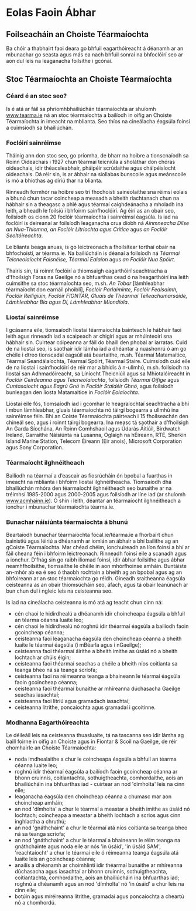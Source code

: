 # Eolas Faoin Ábhar

## Foilseacháin an Choiste Téarmaíochta

Ba chóir a thabhairt faoi deara go bhfuil eagarthóireacht á déanamh ar an mbunachar go seasta agus más ea nach bhfuil sonraí na bhfoclóirí seo ar aon dul leis na leaganacha foilsithe i gcónaí.

## Stoc Téarmaíochta an Choiste Téarmaíochta

### Céard é an stoc seo?

Is é atá ar fáil sa phríomhbhailiúchán téarmaíochta ar shuíomh www.tearma.ie ná an stoc téarmaíochta a bailíodh in oifig an Choiste Téarmaíochta in imeacht na mblianta. Seo thíos na cineálacha éagsúla foinsí a cuimsíodh sa bhailiúchán.

### Foclóirí sainréimse

Tháinig ann don stoc seo, go príomha, de bharr na hoibre a tionscnaíodh sa Roinn Oideachais i 1927 chun téarmaí teicniúla a sholáthar don chóras oideachais, idir théacsleabhair, pháipéir scrúdaithe agus cháipéisíocht oideachais. Dá réir sin, is ar ábhair na siollabas bunscoile agus meánscoile is mó a bhíothas ag díriú thar na blianta.

Rinneadh formhór na hoibre seo trí fhochoistí saineolaithe sna réimsí eolais a bhunú chun tacar coincheap a measadh a bheith riachtanach chun na hábhair sin a theagasc a phlé agus téarmaí caighdeánacha a mholadh ina leith, a bheadh le foilsiú i bhfoirm sainfhoclóirí. Ag éirí as an obair seo, foilsíodh os cionn 20 foclóir téarmaíochta i sainréimsí éagsúla. Is iad na foclóirí is deireanaí ar foilsíodh leaganacha crua díobh ná *Ainmneacha Dílse an Nua-Thiomna, an Foclóir Litríochta agus Critice* agus *an Foclóir Seoltóireachta*.

Le blianta beaga anuas, is go leictreonach a fhoilsítear torthaí obair na bhfochoistí, ar téarma.ie. Na bailiúcháin is déanaí a foilsíodh ná *Téarmaí Teicneolaíocht Faisnéise, Téarmaí Ealaíon* agus *an Foclóir Nua Spóirt*.  

Thairis sin, tá roinnt foclóirí a thiomsaigh eagarthóirí seachtracha a d’fhoilsigh Foras na Gaeilge nó a bhfuarthas cead ó na heagarthóirí ina leith cuimsithe sa stoc téarmaíochta seo, m.sh. *An Tobar* [lámhleabhar téarmaíocht don earnáil phoiblí], *Foclóir Parlaiminte, Foclóir Fealsaimh, Foclóir Reiligiúin, Foclóir FIONTAR, Gluais de Théarmaí Teileachumarsáide, Lámhleabhar Bia agus Dí, Lámhleabhar Miondíola*.

### Liostaí sainréimse

I gcásanna eile, tiomsaíodh liostaí téarmaíochta bainteach le hábhair faoi leith agus rinneadh iad a scaipeadh ar chigirí agus ar mhúinteoirí sna hábhair sin. Cuirtear cóipeanna ar fáil do bhaill den phobal ar iarratas. Cuid de na liostaí seo, is saothair idir lámha iad a dhéantar a nuashonrú ó am go chéile i dtreo tionscadal éagsúil atá beartaithe, m.sh. Téarmaí Matamaitice, Téarmaí Seandálaíochta, Téarmaí Spóirt, Téarmaí Staire. Cuimsíodh cuid eile de na liostaí i sainfhoclóirí de réir mar a bhídís á n-ullmhú, m.sh. foilsíodh na liostaí san Adhmadóireacht, sa Líníocht Theicniúil agus sa Mhiotalóireacht in *Foclóir Ceirdeanna agus Teicneolaíochta*, foilsíodh *Téarmaí Oifige* agus *Cuntasaíocht agus Eagrú Gnó* in *Foclóir Staidéir Ghnó*, agus foilsíodh bunleagan den liosta Matamaitice in *Foclóir Eolaíochta*.

Liostaí eile fós, tiomsaíodh iad i gcomhar le heagraíochtaí seachtracha a bhí i mbun lámhleabhar, gluais téarmaíochta nó táirgí bogearra a ullmhú ina sainréimse féin. Bhí an Coiste Téarmaíochta páirteach i 15 fhoilseachán den chineál seo, agus i roinnt táirgí bogearra. Ina measc tá saothair a d’fhoilsigh An Garda Síochána, An Roinn Comhshaoil agus Údarás Áitiúil, Birdwatch Ireland, Garraithe Náisiúnta na Lusanna, Óglaigh na hÉireann, RTÉ, Sherkin Island Marine Station, Telecom Éireann (Eir anois), Microsoft Corporation agus Sony Corporation.

### Téarmaíocht ilghnéitheach

Bailíodh na téarmaí a d’eascair as fiosrúcháin ón bpobal a fuarthas in imeacht na mblianta i bhfoirm liostaí ilghnéitheacha. Tiomsaíodh dhá bhailiúchán mhóra den téarmaíocht ilghnéitheach seo bunaithe ar na tréimhsí 1985-2000 agus 2000-2005 agus foilsíodh ar líne iad (ar shuíomh www.acmhainn.ie). Ó shin i leith, déantar an téarmaíocht ilghnéitheach a ionchur i mbunachar téarmaíochta téarma.ie.

### Bunachar náisiúnta téarmaíochta á bhunú

Beartaíodh bunachar téarmaíochta focal.ie/téarma.ie a fhorbairt chun bainistiú agus léiriú a dhéanamh ar iomlán an ábhair a bhí bailithe ag an gCoiste Téarmaíochta. Mar chéad chéim, ionchuireadh an líon foinsí a bhí ar fáil cheana féin i bhfoirm leictreonach. Rinneadh foinsí eile a scanadh agus a ionchur. D’fhág sin go raibh iliomad foinsí, idir ábhar foilsithe agus ábhar neamhfhoilsithe, tiomsaithe le chéile in aon mhórfhoinse amháin. Buntáiste an-mhór ab ea é seo ó thaobh rochtain a bheith ag an bpobal agus ag an bhfoireann ar an stoc téarmaíochta go réidh. Gineadh sraitheanna éagsúla ceisteanna as an obair thiomsúcháin seo, áfach, agus tá obair leanúnach ar bun chun dul i ngleic leis na ceisteanna seo.

Is iad na cineálacha ceisteanna is mó atá ag teacht chun cinn ná:

- cén chaoi le hidirdhealú a dhéanamh idir choincheapa éagsúla a bhfuil an téarma céanna luaite leo;
- cén chaoi le hidirdhealú nó roghnú idir théarmaí éagsúla a bailíodh faoin gcoincheap céanna;
- ceisteanna faoi leaganacha éagsúla den choincheap céanna a bheith luaite le téarmaí éagsúla (i mBéarla agus i nGaeilge);
- ceisteanna faoi théarmaí áirithe a bheith imithe as úsáid nó a bheith lochtach ar chúis éigin;
- ceisteanna faoi théarmaí seachas a chéile a bheith níos coitianta sa teanga bheo ná sa teanga scríofa;
- ceisteanna faoi na réimeanna teanga a bhaineann le téarmaí éagsúla faoin gcoincheap céanna;
- ceisteanna faoi théarmaí bunaithe ar mhíreanna dúchasacha Gaeilge seachas iasachtaí;
- ceisteanna faoi litriú agus gramadach iasachtaí;
- ceisteanna litrithe, poncaíochta agus gramadaí i gcoitinne.

### Modhanna Eagarthóireachta

Le déileáil leis na ceisteanna thuasluaite, tá na tascanna seo idir lámha ag baill foirne in oifig an Choiste agus in Fiontar & Scoil na Gaeilge, de réir chomhairle an Choiste Téarmaíochta:

- noda imdhealaithe a chur le coincheapa éagsúla a bhfuil an téarma céanna luaite leo;
- roghnú idir théarmaí éagsúla a bailíodh faoin gcoincheap céanna ar bhonn cruinnis, coitiantachta, sothuigtheachta, comhordaithe, aois an bhailiúcháin ina bhfuarthas iad - cuirtear an nod 'dímholta' leis na cinn eile;
- leaganacha éagsúla den choincheap céanna a chumasc mar aon choincheap amháin;
- an nod 'dímholta' a chur le téarmaí a meastar a bheith imithe as úsáid nó lochtach; coincheapa a meastar a bheith lochtach a scrios agus cinn inghlactha a chruthú;
- an nod 'gnáthchaint' a chur le téarmaí atá níos coitianta sa teanga bheo ná sa teanga scríofa;
- an nod 'gnáthchaint' a chur le téarmaí a bhaineann le réim teanga na gnáthchainte agus noda eile ar nós 'in úsáid', 'in úsáid SAM', 'reachtaíocht' a chur le téarmaí eile ó réimeanna teanga éagsúla atá luaite leis an gcoincheap céanna;
- anailís a dhéanamh ar choimhlintí idir théarmaí bunaithe ar mhíreanna dúchasacha agus iasachtaí ar bhonn cruinnis, sothuigtheachta, coitiantachta, comhordaithe, aois an bhailiúcháin ina bhfuarthas iad; roghnú a dhéanamh agus an nod 'dímholta' nó 'in úsáid' a chur leis na cinn eile;
- botúin agus míréireanna litrithe, gramadaí agus poncaíochta a cheartú nó a chomhordú.
